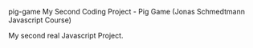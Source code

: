 pig-game
My Second Coding Project - Pig Game (Jonas Schmedtmann Javascript Course)

My second real Javascript Project.
